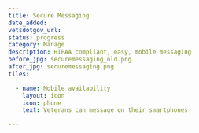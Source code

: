 ```yaml
---
title: Secure Messaging
date_added:
vetsdotgov_url:
status: progress
category: Manage
description: HIPAA compliant, easy, mobile messaging
before_jpg: securemessaging_old.png
after_jpg: securemessaging.png
tiles:

  - name: Mobile availability
    layout: icon
    icon: phone
    text: Veterans can message on their smartphones

---
```

